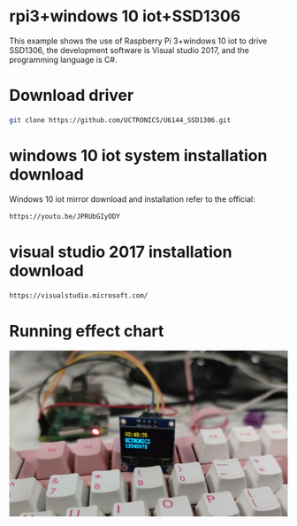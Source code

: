 # rpi3+windows 10 iot+SSD1306
This example shows the use of Raspberry Pi 3+windows 10 iot to drive SSD1306, 
the development software is Visual studio 2017, and the programming language is C#.


# Download driver
```bash
git clone https://github.com/UCTRONICS/U6144_SSD1306.git
```

# windows 10 iot system installation download
Windows 10 iot mirror download and installation refer to the official:
```bash
https://youtu.be/JPRUbGIyODY
```

# visual studio 2017 installation download
```bash
https://visualstudio.microsoft.com/
```

# Running effect chart
![EasyBehavior](https://github.com/UCTRONICS/pic/blob/master/windows%2010%20iot%2Bssd1306.jpg)